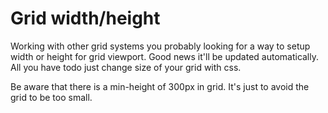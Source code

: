 # Grid width/height

Working with other grid systems you probably looking for a way to setup width or height for grid viewport.
Good news it'll be updated automatically. All you have todo just change size of your grid with css.

Be aware that there is a min-height of 300px in grid. It's just to avoid the grid to be too small.


